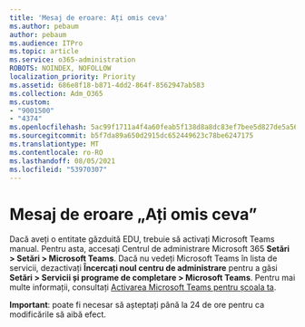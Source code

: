 ```yaml
---
title: 'Mesaj de eroare: Ați omis ceva'
ms.author: pebaum
author: pebaum
ms.audience: ITPro
ms.topic: article
ms.service: o365-administration
ROBOTS: NOINDEX, NOFOLLOW
localization_priority: Priority
ms.assetid: 686e8f18-b871-4dd2-864f-8562947ab583
ms.collection: Adm_O365
ms.custom:
- "9001500"
- "4374"
ms.openlocfilehash: 5ac99f1711a4f4a60feab5f138d8a8dc83ef7bee5d827de5a567417bfca9f5aa
ms.sourcegitcommit: b5f7da89a650d2915dc652449623c78be6247175
ms.translationtype: MT
ms.contentlocale: ro-RO
ms.lasthandoff: 08/05/2021
ms.locfileid: "53970307"
---
```

# <a name="youre-missing-out-error-message"></a>Mesaj de eroare „Ați omis ceva”

Dacă aveți o entitate găzduită EDU, trebuie să activați Microsoft Teams manual. Pentru asta, accesați Centrul de administrare Microsoft 365 **Setări > Setări > Microsoft Teams**. Dacă nu vedeți Microsoft Teams în lista de servicii, dezactivați **Încercați noul centru de administrare** pentru a găsi **Setări > Servicii și programe de completare > Microsoft Teams**. Pentru mai multe informații, consultați [Activarea Microsoft Teams pentru școala ta](https://docs.microsoft.com/microsoft-365/education/intune-edu-trial/enable-microsoft-teams#enable-microsoft-teams-for-your-school-1).

**Important**: poate fi necesar să așteptați până la 24 de ore pentru ca modificările să aibă efect.
